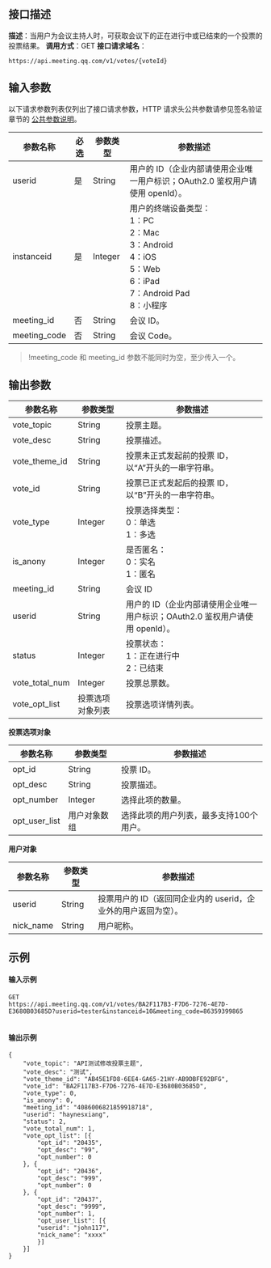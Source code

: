 ## 接口描述
**描述**：当用户为会议主持人时，可获取会议下的正在进行中或已结束的一个投票的投票结果。
**调用方式**：GET
**接口请求域名**：
```Plaintext
https://api.meeting.qq.com/v1/votes/{voteId}
```




## 输入参数
以下请求参数列表仅列出了接口请求参数，HTTP 请求头公共参数请参见签名验证章节的 [公共参数说明](https://cloud.tencent.com/document/product/1095/42413#.E5.85.AC.E5.85.B1.E5.8F.82.E6.95.B0)。


| 参数名称     | 必选 | 参数类型 | 参数描述                                                     |
| ------------ | ---- | -------- | ------------------------------------------------------------ |
| userid       | 是   | String   | 用户的 ID（企业内部请使用企业唯一用户标识；OAuth2.0 鉴权用户请使用 openId）。 |
| instanceid   | 是   | Integer  | 用户的终端设备类型：<br/>1：PC <br/>2：Mac<br/>3：Android <br/>4：iOS <br/>5：Web <br/>6：iPad <br/>7：Android Pad <br/>8：小程序 |
| meeting_id   | 否   | String   | 会议 ID。                                                    |
| meeting_code | 否   | String   | 会议 Code。                                                     |
>!meeting_code 和 meeting_id 参数不能同时为空，至少传入一个。

## 输出参数

| 参数名称       | 参数类型         | 参数描述                                                     |
| -------------- | ---------------- | ------------------------------------------------------------ |
| vote_topic     | String           | 投票主题。                                                     |
| vote_desc      | String           | 投票描述。                                                     |
| vote_theme_id      | String           | 投票未正式发起前的投票 ID，以“A”开头的一串字符串。                                                  |
| vote_id        | String           | 投票已正式发起后的投票 ID，以“B”开头的一串字符串。                                       |
| vote_type      | Integer          | 投票选择类型：<br>0：单选<br>1：多选                                 |
| is_anony       | Integer          | 是否匿名：<br>0：实名<br> 1：匿名                                    |
| meeting_id     | String           | 会议 ID                                                       |
| userid         | String           | 用户的 ID（企业内部请使用企业唯一用户标识；OAuth2.0 鉴权用户请使用 openId）。 |
| status         | Integer          | 投票状态：<br>1：正在进行中<br>2：已结束                             |
| vote_total_num | Integer          | 投票总票数。                                                   |
| vote_opt_list  | 投票选项对象列表 | 投票选项详情列表。                                            |

**投票选项对象**

| 参数名称      | 参数类型     | 参数描述           |
| ------------- | ------------ | ------------------ |
| opt_id        | String       | 投票 ID。             |
| opt_desc      | String       | 投票描述。           |
| opt_number    | Integer      | 选择此项的数量。     |
| opt_user_list | 用户对象数组 | 选择此项的用户列表，最多支持100个用户。 |

**用户对象**

| 参数名称  | 参数类型 | 参数描述 |
| --------- | -------- | -------- |
| userid | String   | 投票用户的 ID（返回同企业内的 userid，企业外的用户返回为空）。 |
| nick_name | String   | 用户昵称。 |

## 示例

#### 输入示例
```plaintext
GET
https://api.meeting.qq.com/v1/votes/BA2F117B3-F7D6-7276-4E7D-E3680B03685D?userid=tester&instanceid=10&meeting_code=86359399865


```


#### 输出示例
```plaintext
{
    "vote_topic": "API测试修改投票主题",
    "vote_desc": "测试",
	"vote_theme_id": "AB45E1FD8-6EE4-GA65-21HY-AB9DBFE92BFG",
    "vote_id": "BA2F117B3-F7D6-7276-4E7D-E3680B03685D",
    "vote_type": 0,
    "is_anony": 0,
    "meeting_id": "4086006821859918718",
    "userid": "haynesxiang",
    "status": 2,
    "vote_total_num": 1,
    "vote_opt_list": [{
        "opt_id": "20435",
        "opt_desc": "99",
        "opt_number": 0
    }, {
        "opt_id": "20436",
        "opt_desc": "999",
        "opt_number": 0
    }, {
        "opt_id": "20437",
        "opt_desc": "9999",
        "opt_number": 1,
        "opt_user_list": [{
		"userid": "john117",
        "nick_name": "xxxx"
        }]
    }]
}
```
